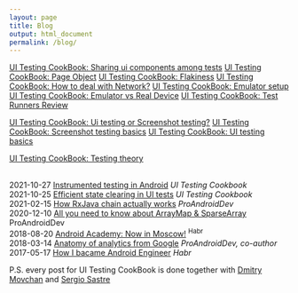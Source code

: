 ```yaml
---
layout: page
title: Blog
output: html_document
permalink: /blog/
---
```



[UI Testing CookBook: Sharing ui components among tests](https://android-ui-testing.github.io/Cookbook/practices/shared_test_components/)
[UI Testing CookBook: Page Object](https://android-ui-testing.github.io/Cookbook/practices/page_object/)
[UI Testing CookBook: Flakiness](https://android-ui-testing.github.io/Cookbook/practices/flakiness/)
[UI Testing CookBook: How to deal with Network?](https://android-ui-testing.github.io/Cookbook/practices/network/)
[UI Testing CookBook: Emulator setup](https://android-ui-testing.github.io/Cookbook/practices/emulator_setup/)
[UI Testing CookBook: Emulator vs Real Device](https://android-ui-testing.github.io/Cookbook/practices/emulator_vs_real_device/)
[UI Testing CookBook: Test Runners Review](https://android-ui-testing.github.io/Cookbook/practices/test_runners_review/)

[UI Testing CookBook: Ui testing or Screenshot testing?](https://android-ui-testing.github.io/Cookbook/basics/ui_tests_vs_snapshot_tests/)
[UI Testing CookBook: Screenshot testing basics](https://android-ui-testing.github.io/Cookbook/basics/screenshot_testing/)
[UI Testing CookBook: UI testing basics](https://android-ui-testing.github.io/Cookbook/basics/ui_testing/)

[UI Testing CookBook: Testing theory](https://android-ui-testing.github.io/Cookbook/basics/testing_theory/)



<br>2021-10-27 [Instrumented testing in Android](https://android-ui-testing.github.io/Cookbook/basics/instrumented_testing_basics/) _UI Testing Cookbook_
<br>2021-10-25 [Efficient state clearing in UI tests](https://android-ui-testing.github.io/Cookbook/practices/state_clearing/) _UI Testing Cookbook_
<br>2021-02-15 [How RxJava chain actually works](https://proandroiddev.com/how-rxjava-chain-actually-works-2800692f7e13) _ProAndroidDev_
<br>2020-12-10 [All you need to know about ArrayMap & SparseArray](https://proandroiddev.com/all-you-need-to-know-about-arraymap-sparsearray-49759c2ecbf9) ProAndroidDev 
<br>2018-08-20 [Android Academy: Now in Moscow!](https://habr.com/ru/post/420573/) <sup>Habr</sup>
<br>2018-03-14 [Anatomy of analytics from Google](https://proandroiddev.com/anatomy-of-analytics-from-google-e107fff107ab) _ProAndroidDev, co-author_
<br>2017-05-17 [How I bacame Android Engineer](https://habr.com/ru/post/328888/) _Habr_

P.S. every post for UI Testing CookBook is done together with [Dmitry Movchan](https://github.com/v1sar) and [Sergio Sastre](https://github.com/sergio-sastre)
